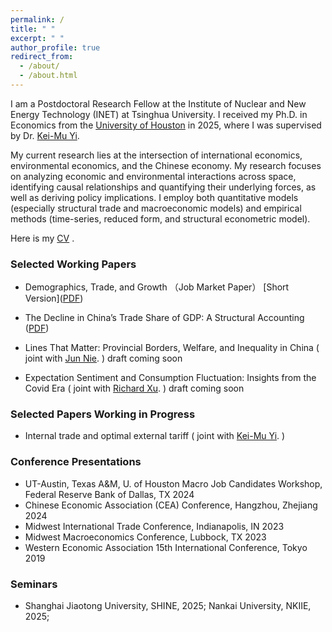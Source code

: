 ```yaml
---
permalink: /
title: " "
excerpt: " "
author_profile: true
redirect_from:
  - /about/
  - /about.html
---
```


I am a Postdoctoral Research Fellow at the Institute of Nuclear and New Energy Technology (INET) at Tsinghua University. I received my Ph.D. in Economics from the [University of Houston](https://www.uh.edu/class/economics/) in 2025, where I was supervised by Dr. [Kei-Mu Yi](https://sites.google.com/site/yikeimu2/home). 
 
My current research lies at the intersection of international economics, environmental economics, and the Chinese economy. My research focuses on analyzing economic and environmental interactions across space, identifying causal relationships and quantifying their underlying forces, as well as deriving policy implications. I employ both quantitative models (especially structural trade and macroeconomic models) and empirical methods (time-series, reduced form, and structural econometric model).

Here is my <a href="/files/YANGPEI_cv.pdf">CV</a>  .
 
 
 
### Selected Working Papers
- Demographics, Trade, and Growth （Job Market Paper）
 [Short  Version](<a href="https://papers.ssrn.com/sol3/papers.cfm?abstract_id=5047970">PDF</a>)

- The Decline in China’s Trade Share of GDP: A Structural Accounting (<a href="https://papers.ssrn.com/sol3/papers.cfm?abstract_id=5047968">PDF</a>)
 
- Lines That Matter: Provincial Borders, Welfare, and  Inequality in China ( joint with [Jun Nie](https://www.junnie27.com/). )    draft coming soon  <br>

- Expectation Sentiment and Consumption Fluctuation: Insights from the Covid Era ( joint with [Richard Xu](https://elliott.gwu.edu/richard-xu). )    draft coming soon    <br>

### Selected Papers Working in Progress
- Internal trade and optimal external tariff ( joint with [Kei-Mu Yi](https://sites.google.com/site/yikeimu2/home). )    <br>



 
### Conference Presentations 
- UT-Austin, Texas A&M, U. of Houston Macro Job Candidates Workshop, Federal Reserve Bank of Dallas, TX 2024
- Chinese Economic Association (CEA) Conference, Hangzhou, Zhejiang 2024
- Midwest International Trade Conference, Indianapolis, IN 2023
- Midwest Macroeconomics Conference, Lubbock, TX 2023
- Western Economic Association 15th International Conference, Tokyo 2019


### Seminars
- Shanghai Jiaotong University, SHINE, 2025; Nankai University, NKIIE, 2025; 

<!-- ---
permalink: /markdown/
title: "Markdown"
author_profile: true
redirect_from:
  - /md/
  - /markdown.html
---
<audio controls>
- China's VAT Reforms, Distortions, and Intranational Trade   <br>
 
  
“The Decline in China’s Trade Share of GDP: A Structural Accounting”
  
“The Effects of Macro-prudential Policies on Bank Efficiency and Profitability”
 
- Expectation Sentiments and Consumption Fluctuations in the Time of COVID ( joint with [Kunyao Xu](https://www.linkedin.com/in/richard-xu-econ/). )    <br>
  draft coming soon

  <source src="/files/liangjian.mp3" type="audio/mp3">
</audio>
- The Effects of Macro-prudential Policies on Bank Efficiency and Profitability  ( joint with [Alice Ouyang](https://scholar.google.com/citations?user=Db1HU5kAAAAJ&hl=zh-CN). )    <br>
<iframe frameborder="no" border="0" marginwidth="0" marginheight="0" width=330 height=86 src="//music.163.com/outchain/player?type=2&id=1383271884&auto=1&height=66"></iframe>

## Locations of key files/directories
* and  <a href="/files/YANGPEI_RS.pdf">Research Statement</a>. 
* Basic config options: _config.yml
* Top navigation bar config: _data/navigation.yml
* Single pages: _pages/
* Collections of pages are .md or .html files in:
  * _projects/
  * _publications/
  * _teaching/
* Footer: _includes/footer.html
* Static files (like PDFs): /files/
* Profile image (can set in _config.yml): images/profile.png
- TBA ( joint with [Anton C. Yang](https://www.antonyang.com/), [Da Zhang](https://scholar.google.com/citations?user=_MNaBVEAAAAJ&hl=en) and [Chenfei Qu](https://chenfeiqu.com/) ) <br> 
## Tips and hints

* Name a file ".md" to have it render in markdown, name it ".html" to render in HTML.
* Go to the [commit list](https://github.com/academicpages/academicpages.github.io/commits/master) (on your repo) to find the last version Github built with Jekyll.
  * Green check: successful build
  * Orange circle: building
  * Red X: error
  * No icon: not built

## Resources
 * [Liquid syntax guide](https://shopify.github.io/liquid/tags/control-flow/)

## Markdown guide

### Header three

#### Header four

##### Header five

###### Header six

## Blockquotes

Single line blockquote:

> Quotes are cool.

## Tables

### Table 1

| Entry            | Item   |                                                              |
| --------         | ------ | ------------------------------------------------------------ |
| [John Doe](#)    | 2016   | Description of the item in the list                          |
| [Jane Doe](#)    | 2019   | Description of the item in the list                          |
| [Doe Doe](#)     | 2022   | Description of the item in the list                          |

### Table 2
% I would like to express my special thanks and heartfelt appreciation to Professor Yu, Professor Tang, Professor Ju, Professor Ma, and Professor Zhang Da for their kindness during the special time of the final year of my Ph.D. career. 
| Header1 | Header2 | Header3 |
|:--------|:-------:|--------:|
| cell1   | cell2   | cell3   |
| cell4   | cell5   | cell6   |
|-----------------------------|
| cell1   | cell2   | cell3   |
| cell4   | cell5   | cell6   |
|=============================|
| Foot1   | Foot2   | Foot3   |

## Definition Lists

Definition List Title
:   Definition list division.

Startup
:   A startup company or startup is a company or temporary organization designed to search for a repeatable and scalable business model.

#dowork
:   Coined by Rob Dyrdek and his personal body guard Christopher "Big Black" Boykins, "Do Work" works as a self motivator, to motivating your friends.

Do It Live
:   I'll let Bill O'Reilly [explain](https://www.youtube.com/watch?v=O_HyZ5aW76c "We'll Do It Live") this one.

## Unordered Lists (Nested)

  * List item one
      * List item one
          * List item one
          * List item two
          * List item three
          * List item four
      * List item two
      * List item three
      * List item four
  * List item two
  * List item three
  * List item four

## Ordered List (Nested)

  1. List item one
      1. List item one
          1. List item one
          2. List item two
          3. List item three
          4. List item four
      2. List item two
      3. List item three
      4. List item four
  2. List item two
  3. List item three
  4. List item four

## Buttons

Make any link standout more when applying the `.btn` class.

## Notices

**Watch out!** You can also add notices by appending `{: .notice}` to a paragraph.
{: .notice}

## HTML Tags

### Address Tag

<address>
  1 Infinite Loop<br /> Cupertino, CA 95014<br /> United States
</address>

### Anchor Tag (aka. Link)

This is an example of a [link](http://github.com "Github").

### Abbreviation Tag

The abbreviation CSS stands for "Cascading Style Sheets".

*[CSS]: Cascading Style Sheets

### Cite Tag

"Code is poetry." ---<cite>Automattic</cite>

### Code Tag

You will learn later on in these tests that `word-wrap: break-word;` will be your best friend.

### Strike Tag

This tag will let you <strike>strikeout text</strike>.

### Emphasize Tag
 [Full Version](<a href="/files/JMPx.pdf">PDF</a>) &nbsp;
The emphasize tag should _italicize_ text.

### Insert Tag

This tag should denote <ins>inserted</ins> text.

### Keyboard Tag

This scarcely known tag emulates <kbd>keyboard text</kbd>, which is usually styled like the `<code>` tag.

### Preformatted Tag

This tag styles large blocks of code.

<pre>
.post-title {
  margin: 0 0 5px;
  font-weight: bold;
  font-size: 38px;
  line-height: 1.2;
  and here's a line of some really, really, really, really long text, just to see how the PRE tag handles it and to find out how it overflows;
}
</pre>

### Quote Tag

<q>Developers, developers, developers&#8230;</q> &#8211;Steve Ballmer

### Strong Tag

This tag shows **bold text**.

### Subscript Tag

Getting our science styling on with H<sub>2</sub>O, which should push the "2" down.

### Superscript Tag

Still sticking with science and Isaac Newton's E = MC<sup>2</sup>, which should lift the 2 up.

### Variable Tag

This allows you to denote <var>variables</var>. -->
